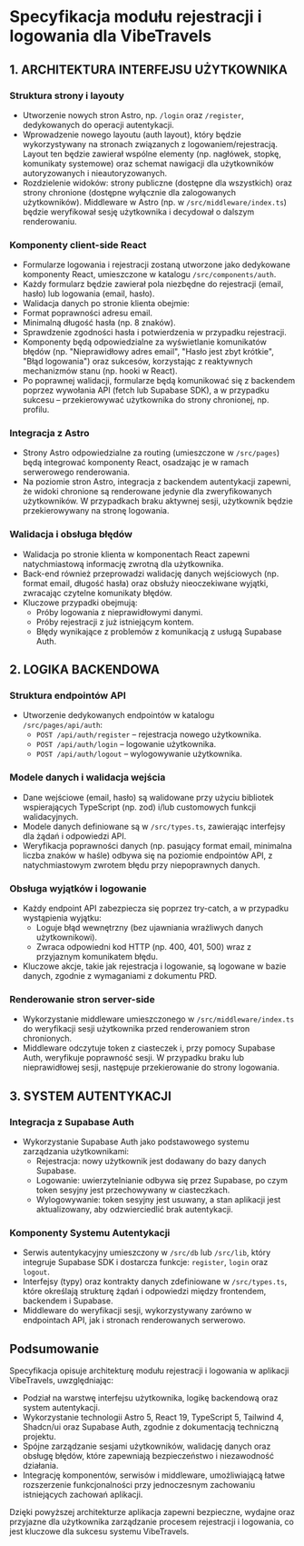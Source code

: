 # Specyfikacja modułu rejestracji i logowania dla VibeTravels

## 1. ARCHITEKTURA INTERFEJSU UŻYTKOWNIKA

### Struktura strony i layouty

- Utworzenie nowych stron Astro, np. `/login` oraz `/register`, dedykowanych do operacji autentykacji.
- Wprowadzenie nowego layoutu (auth layout), który będzie wykorzystywany na stronach związanych z logowaniem/rejestracją. Layout ten będzie zawierał wspólne elementy (np. nagłówek, stopkę, komunikaty systemowe) oraz schemat nawigacji dla użytkowników autoryzowanych i nieautoryzowanych.
- Rozdzielenie widoków: strony publiczne (dostępne dla wszystkich) oraz strony chronione (dostępne wyłącznie dla zalogowanych użytkowników). Middleware w Astro (np. w `/src/middleware/index.ts`) będzie weryfikował sesję użytkownika i decydował o dalszym renderowaniu.

### Komponenty client-side React

- Formularze logowania i rejestracji zostaną utworzone jako dedykowane komponenty React, umieszczone w katalogu `/src/components/auth`.
- Każdy formularz będzie zawierał pola niezbędne do rejestracji (email, hasło) lub logowania (email, hasło).
- Walidacja danych po stronie klienta obejmie:
- Format poprawności adresu email.
- Minimalną długość hasła (np. 8 znaków).
- Sprawdzenie zgodności hasła i potwierdzenia w przypadku rejestracji.
- Komponenty będą odpowiedzialne za wyświetlanie komunikatów błędów (np. "Nieprawidłowy adres email", "Hasło jest zbyt krótkie", "Błąd logowania") oraz sukcesów, korzystając z reaktywnych mechanizmów stanu (np. hooki w React).
- Po poprawnej walidacji, formularze będą komunikować się z backendem poprzez wywołania API (fetch lub Supabase SDK), a w przypadku sukcesu – przekierowywać użytkownika do strony chronionej, np. profilu.

### Integracja z Astro

- Strony Astro odpowiedzialne za routing (umieszczone w `/src/pages`) będą integrować komponenty React, osadzając je w ramach serwerowego renderowania.
- Na poziomie stron Astro, integracja z backendem autentykacji zapewni, że widoki chronione są renderowane jedynie dla zweryfikowanych użytkowników. W przypadkach braku aktywnej sesji, użytkownik będzie przekierowywany na stronę logowania.

### Walidacja i obsługa błędów

- Walidacja po stronie klienta w komponentach React zapewni natychmiastową informację zwrotną dla użytkownika.
- Back-end również przeprowadzi walidację danych wejściowych (np. format email, długość hasła) oraz obsłuży nieoczekiwane wyjątki, zwracając czytelne komunikaty błędów.
- Kluczowe przypadki obejmują:
  - Próby logowania z nieprawidłowymi danymi.
  - Próby rejestracji z już istniejącym kontem.
  - Błędy wynikające z problemów z komunikacją z usługą Supabase Auth.

## 2. LOGIKA BACKENDOWA

### Struktura endpointów API

- Utworzenie dedykowanych endpointów w katalogu `/src/pages/api/auth`:
  - `POST /api/auth/register` – rejestracja nowego użytkownika.
  - `POST /api/auth/login` – logowanie użytkownika.
  - `POST /api/auth/logout` – wylogowywanie użytkownika.

### Modele danych i walidacja wejścia

- Dane wejściowe (email, hasło) są walidowane przy użyciu bibliotek wspierających TypeScript (np. zod) i/lub customowych funkcji walidacyjnych.
- Modele danych definiowane są w `/src/types.ts`, zawierając interfejsy dla żądań i odpowiedzi API.
- Weryfikacja poprawności danych (np. pasujący format email, minimalna liczba znaków w haśle) odbywa się na poziomie endpointów API, z natychmiastowym zwrotem błędu przy niepoprawnych danych.

### Obsługa wyjątków i logowanie

- Każdy endpoint API zabezpiecza się poprzez try-catch, a w przypadku wystąpienia wyjątku:
  - Loguje błąd wewnętrzny (bez ujawniania wrażliwych danych użytkownikowi).
  - Zwraca odpowiedni kod HTTP (np. 400, 401, 500) wraz z przyjaznym komunikatem błędu.
- Kluczowe akcje, takie jak rejestracja i logowanie, są logowane w bazie danych, zgodnie z wymaganiami z dokumentu PRD.

### Renderowanie stron server-side

- Wykorzystanie middleware umieszczonego w `/src/middleware/index.ts` do weryfikacji sesji użytkownika przed renderowaniem stron chronionych.
- Middleware odczytuje token z ciasteczek i, przy pomocy Supabase Auth, weryfikuje poprawność sesji. W przypadku braku lub nieprawidłowej sesji, następuje przekierowanie do strony logowania.

## 3. SYSTEM AUTENTYKACJI

### Integracja z Supabase Auth

- Wykorzystanie Supabase Auth jako podstawowego systemu zarządzania użytkownikami:
  - Rejestracja: nowy użytkownik jest dodawany do bazy danych Supabase.
  - Logowanie: uwierzytelnianie odbywa się przez Supabase, po czym token sesyjny jest przechowywany w ciasteczkach.
  - Wylogowywanie: token sesyjny jest usuwany, a stan aplikacji jest aktualizowany, aby odzwierciedlić brak autentykacji.

### Komponenty Systemu Autentykacji

- Serwis autentykacyjny umieszczony w `/src/db` lub `/src/lib`, który integruje Supabase SDK i dostarcza funkcje: `register`, `login` oraz `logout`.
- Interfejsy (typy) oraz kontrakty danych zdefiniowane w `/src/types.ts`, które określają strukturę żądań i odpowiedzi między frontendem, backendem i Supabase.
- Middleware do weryfikacji sesji, wykorzystywany zarówno w endpointach API, jak i stronach renderowanych serwerowo.

## Podsumowanie

Specyfikacja opisuje architekturę modułu rejestracji i logowania w aplikacji VibeTravels, uwzględniając:

- Podział na warstwę interfejsu użytkownika, logikę backendową oraz system autentykacji.
- Wykorzystanie technologii Astro 5, React 19, TypeScript 5, Tailwind 4, Shadcn/ui oraz Supabase Auth, zgodnie z dokumentacją techniczną projektu.
- Spójne zarządzanie sesjami użytkowników, walidację danych oraz obsługę błędów, które zapewniają bezpieczeństwo i niezawodność działania.
- Integrację komponentów, serwisów i middleware, umożliwiającą łatwe rozszerzenie funkcjonalności przy jednoczesnym zachowaniu istniejących zachowań aplikacji.

Dzięki powyższej architekturze aplikacja zapewni bezpieczne, wydajne oraz przyjazne dla użytkownika zarządzanie procesem rejestracji i logowania, co jest kluczowe dla sukcesu systemu VibeTravels.
